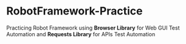 # RobotFramework-Practice
Practicing Robot Framework using **Browser Library** for Web GUI Test Automation and **Requests Library** for APIs Test Automation
